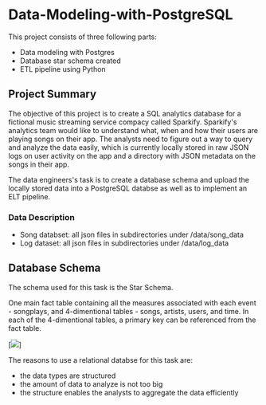 # Data-Modeling-with-PostgreSQL

This project consists of three following parts: 
* Data modeling with Postgres
* Database star schema created 
* ETL pipeline using Python

## Project Summary 

The objective of this project is to create a SQL analytics database for a fictional music streaming service compacy called Sparkify. Sparkify's analytics team would like to 
understand what, when and how their users are playing songs on their app. The analysts need to figure out a way to query and analyze the data easily, which
is currently locally stored in raw JSON logs on user activity on the app and a directory with JSON metadata on the songs in their app.

The data engineers's task is to create a database schema and upload the locally stored data into a PostgreSQL databse as well as to implement an ELT pipeline.  

### Data Description 

* Song databset: all json files in subdirectories under /data/song_data
* Log dataset: all json files in subdirectories under /data/log_data 

## Database Schema

The schema used for this task is the Star Schema.

One main fact table containing all the measures associated with each event - songplays, and 4-dimentional tables - songs, artists, users, and time. In each of the 4-dimentional 
tables, a primary key can be referenced from the fact table. 

[<img src="https://drawsql.app/dow/diagrams/data-modeling-with-postgresql">]

The reasons to use a relational databse for this task are: 
* the data types are structured 
* the amount of data to analyze is not too big 
* the structure enables the analysts to aggregate the data efficiently 

## 
